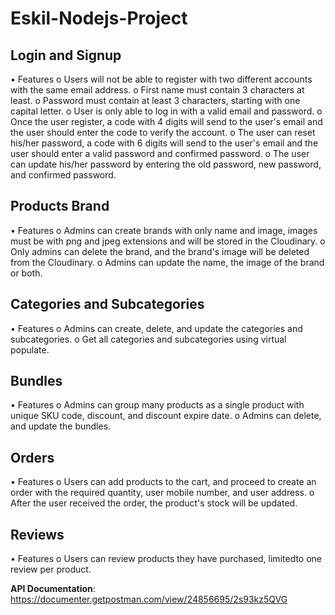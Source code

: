 # Eskil-Nodejs-Project

## Login and Signup
• Features
o Users will not be able to register with two different accounts with the same email address.
o First name must contain 3 characters at least.
o Password must contain at least 3 characters, starting with one capital letter.
o User is only able to log in with a valid email and password.
o Once the user register, a code with 4 digits will send to the user's email and the user should enter the
code to verify the account.
o The user can reset his/her password, a code with 6 digits will send to the user's email and the user should 
enter a valid password and confirmed password.
o The user can update his/her password by entering the old password, new password, and confirmed password.

## Products Brand
• Features
o Admins can create brands with only name and image, images must be with png and jpeg extensions and will be stored in the
Cloudinary.
o Only admins can delete the brand, and the brand's image will be deleted from the Cloudinary.
o Admins can update the name, the image of the brand or both.

## Categories and Subcategories
• Features
o Admins can create, delete, and update the categories and subcategories. 
o Get all categories and subcategories using virtual populate.

## Bundles
• Features
o Admins can group many products as a single product with unique SKU code, discount, and discount expire date.
o Admins can delete, and update the bundles.

## Orders
• Features
o Users can add products to the cart, and proceed to create an order with the required quantity, user mobile number, and user address.
o After the user received the order, the product's stock will be updated.

## Reviews
• Features
o Users can review products they have purchased, limitedto one review per product.
 
**API Documentation**: https://documenter.getpostman.com/view/24856695/2s93kz5QVG
